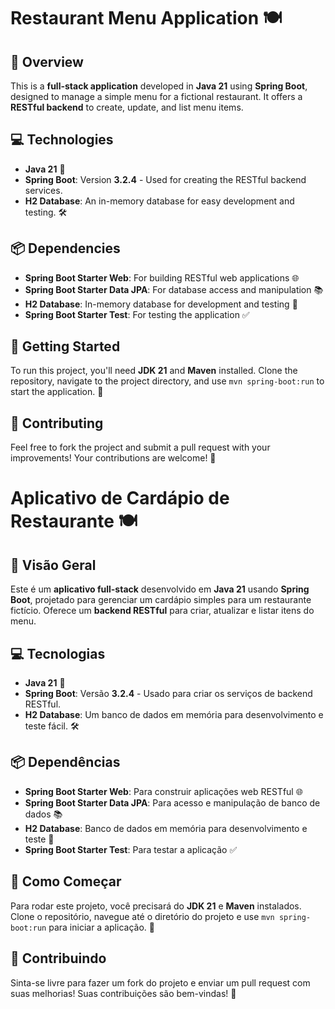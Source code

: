 # Restaurant Menu Application 🍽️

## 📜 Overview
This is a **full-stack application** developed in **Java 21** using **Spring Boot**, designed to manage a simple menu for a fictional restaurant. It offers a **RESTful backend** to create, update, and list menu items.

## 💻 Technologies
- **Java 21** 🌟
- **Spring Boot**: Version **3.2.4** - Used for creating the RESTful backend services.
- **H2 Database**: An in-memory database for easy development and testing. 🛠️

## 📦 Dependencies
- **Spring Boot Starter Web**: For building RESTful web applications 🌐
- **Spring Boot Starter Data JPA**: For database access and manipulation 📚
- **H2 Database**: In-memory database for development and testing 🧪
- **Spring Boot Starter Test**: For testing the application ✅

## 🚀 Getting Started
To run this project, you'll need **JDK 21** and **Maven** installed. Clone the repository, navigate to the project directory, and use `mvn spring-boot:run` to start the application. 🏃

## 🤝 Contributing
Feel free to fork the project and submit a pull request with your improvements! Your contributions are welcome! 🌈



# Aplicativo de Cardápio de Restaurante 🍽️

## 📜 Visão Geral
Este é um **aplicativo full-stack** desenvolvido em **Java 21** usando **Spring Boot**, projetado para gerenciar um cardápio simples para um restaurante fictício. Oferece um **backend RESTful** para criar, atualizar e listar itens do menu.

## 💻 Tecnologias
- **Java 21** 🌟
- **Spring Boot**: Versão **3.2.4** - Usado para criar os serviços de backend RESTful.
- **H2 Database**: Um banco de dados em memória para desenvolvimento e teste fácil. 🛠️

## 📦 Dependências
- **Spring Boot Starter Web**: Para construir aplicações web RESTful 🌐
- **Spring Boot Starter Data JPA**: Para acesso e manipulação de banco de dados 📚
- **H2 Database**: Banco de dados em memória para desenvolvimento e teste 🧪
- **Spring Boot Starter Test**: Para testar a aplicação ✅

## 🚀 Como Começar
Para rodar este projeto, você precisará do **JDK 21** e **Maven** instalados. Clone o repositório, navegue até o diretório do projeto e use `mvn spring-boot:run` para iniciar a aplicação. 🏃

## 🤝 Contribuindo
Sinta-se livre para fazer um fork do projeto e enviar um pull request com suas melhorias! Suas contribuições são bem-vindas! 🌈
